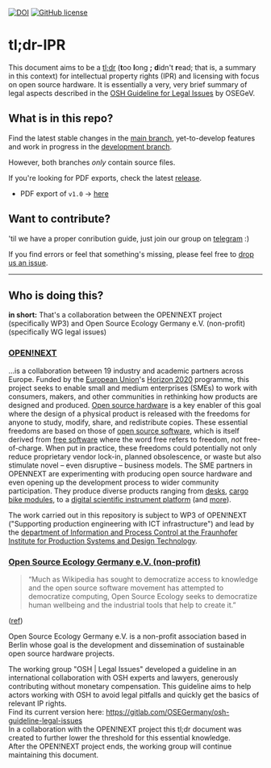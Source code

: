 [![DOI](https://www.zenodo.org/badge/259683880.svg)](https://www.zenodo.org/badge/latestdoi/259683880)
[![GitHub license](https://img.shields.io/github/license/OPEN-NEXT/wp2.2_dev.svg?style=flat)](./LICENSE)

# tl;dr-IPR

This document aims to be a [tl;dr](https://www.howtogeek.com/435266/what-does-tldr-mean-and-how-do-you-use-it/) (**t**oo **l**ong **;** **d**idn't **r**ead; that is, a summary in this context) for intellectual property rights (IPR) and licensing with focus on open source hardware. It is essentially a very, very brief summary of legal aspects described in the [OSH Guideline for Legal Issues](https://gitlab.com/OSEGermany/osh-guideline-legal-issues) by OSEGeV.

## What is in this repo?

Find the latest stable changes in the [main branch](https://github.com/OPEN-NEXT/tldr-ipr/tree/main), yet-to-develop features and work in progress in the [development branch](https://github.com/OPEN-NEXT/tldr-ipr/tree/dev).

However, both branches _only_ contain source files.

If you're looking for PDF exports, check the latest [release](https://github.com/OPEN-NEXT/tldr-ipr/releases).

- PDF export of `v1.0` → [here](https://github.com/OPEN-NEXT/tldr-ipr/releases/download/v1.0.0/tldr-IPR.pdf)

## Want to contribute?

'til we have a proper conribution guide,
just join our group on [telegram](https://t.me/joinchat/FiYCVhD-NPfpMr5PnZaiNQ) :)

If you find errors or feel that something's missing, please feel free to [drop us an issue](https://github.com/OPEN-NEXT/tldr-ipr/issues/new/).

---

## Who is doing this?

**in short:** That's a collaboration between the OPEN!NEXT project (specifically WP3) and Open Source Ecology Germany e.V. (non-profit) (specifically WG legal issues)

### [OPEN!NEXT](https://opennext.eu/)

…is a collaboration between 19 industry and academic partners across Europe.
Funded by the [European Union](https://europa.eu/)'s
[Horizon 2020](https://ec.europa.eu/programmes/horizon2020/) programme,
this project seeks to enable small and medium enterprises (SMEs)
to work with consumers, makers, and other communities in rethinking
how products are designed and produced.
[Open source hardware](https://www.oshwa.org/definition/)
is a key enabler of this goal
where the design of a physical product is released with the freedoms
for anyone to study, modify, share, and redistribute copies.
These essential freedoms are based on those of [open source software](https://opensource.org/osd),
which is itself derived from [free software](https://www.gnu.org/philosophy/free-sw.en.html)
where the word free refers to freedom, *not* free-of-charge.
When put in practice,
these freedoms could potentially not only reduce proprietary vendor lock-in,
planned obsolescence, or waste but also stimulate novel –
even disruptive – business models.
The SME partners in OPENNEXT are experimenting
with producing open source hardware and even opening up the development process
to wider community participation.
They produce diverse products ranging from [desks](https://stykka.com/),
[cargo bike modules](http://www.xyzcargo.com/),
to a [digital scientific instrument platform](https://pslab.io/)
(and [more](https://opennext.eu/project-team/#sme)).

The work carried out in this repository is subject to WP3 of OPEN!NEXT
("Supporting production engineering with ICT infrastructure")
and lead by the [department of Information and Process Control
at the Fraunhofer Institute for Production Systems and Design Technology](https://www.ipk.fraunhofer.de/en/about-us/organization/virtual-product-creation.html).

### [Open Source Ecology Germany e.V. (non-profit)](https://ose-germany.de/)

> “Much as Wikipedia has sought to democratize access to knowledge 
> and the open source software movement has attempted to democratize computing,
> Open Source Ecology seeks to democratize human wellbeing
> and the industrial tools
> that help to create it.”

([ref](https://www.mitpressjournals.org/doi/pdf/10.1162/INOV_a_00139))

Open Source Ecology Germany e.V. is a non-profit association based in Berlin whose goal is the development and dissemination of sustainable open source hardware projects.

The working group "OSH | Legal Issues" developed a guideline in an international collaboration with OSH experts and lawyers, generously contributing without monetary compensation.
This guideline aims to help actors working with OSH to avoid legal pitfalls and quickly get the basics of relevant IP rights.\
Find its current version here: <https://gitlab.com/OSEGermany/osh-guideline-legal-issues>\
In a collaboration with the OPEN!NEXT project this tl;dr document was created to further lower the threshold for this essential knowledge.\
After the OPEN!NEXT project ends, the working group will continue maintaining this document.
